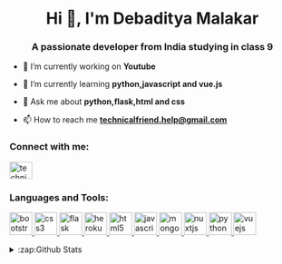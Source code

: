 <h1 align="center">Hi 👋, I'm Debaditya Malakar</h1>
<h3 align="center">A passionate developer from India studying in class 9</h3>

- 🔭 I’m currently working on **Youtube**

- 🌱 I’m currently learning **python,javascript and vue.js**

- 💬 Ask me about **python,flask,html and css**

- 📫 How to reach me **technicalfriend.help@gmail.com**

<h3 align="left">Connect with me:</h3>
<p align="left">
<a href="https://www.youtube.com/channel/UC-4ARHLauiuXKWnWPjWZHuQ" target="blank"><img align="center" src="https://cdn.jsdelivr.net/npm/simple-icons@3.0.1/icons/youtube.svg" alt="technical friend" height="30" width="40" /></a>
</p>

<h3 align="left">Languages and Tools:</h3>
<p align="left"> <a href="https://getbootstrap.com" target="_blank"> <img src="https://devicons.github.io/devicon/devicon.git/icons/bootstrap/bootstrap-plain.svg" alt="bootstrap" width="40" height="40"/> </a> <a href="https://www.w3schools.com/css/" target="_blank"> <img src="https://devicons.github.io/devicon/devicon.git/icons/css3/css3-original-wordmark.svg" alt="css3" width="40" height="40"/> </a> <a href="https://flask.palletsprojects.com/" target="_blank"> <img src="https://www.vectorlogo.zone/logos/pocoo_flask/pocoo_flask-icon.svg" alt="flask" width="40" height="40"/> </a> <a href="https://heroku.com" target="_blank"> <img src="https://www.vectorlogo.zone/logos/heroku/heroku-icon.svg" alt="heroku" width="40" height="40"/> </a> <a href="https://www.w3.org/html/" target="_blank"> <img src="https://devicons.github.io/devicon/devicon.git/icons/html5/html5-original-wordmark.svg" alt="html5" width="40" height="40"/> </a> <a href="https://developer.mozilla.org/en-US/docs/Web/JavaScript" target="_blank"> <img src="https://devicons.github.io/devicon/devicon.git/icons/javascript/javascript-original.svg" alt="javascript" width="40" height="40"/> </a> <a href="https://www.mongodb.com/" target="_blank"> <img src="https://devicons.github.io/devicon/devicon.git/icons/mongodb/mongodb-original-wordmark.svg" alt="mongodb" width="40" height="40"/> </a> <a href="https://nuxtjs.org/" target="_blank"> <img src="https://www.vectorlogo.zone/logos/nuxtjs/nuxtjs-icon.svg" alt="nuxtjs" width="40" height="40"/> </a> <a href="https://www.python.org" target="_blank"> <img src="https://devicons.github.io/devicon/devicon.git/icons/python/python-original.svg" alt="python" width="40" height="40"/> </a> <a href="https://vuejs.org/" target="_blank"> <img src="https://devicons.github.io/devicon/devicon.git/icons/vuejs/vuejs-original-wordmark.svg" alt="vuejs" width="40" height="40"/> </a> </p>

<details>
  <summary> :zap:Github Stats </summary>
  <img align="left" src="https://github-readme-stats.ironmancool001.vercel.app/api?8username=Debaditya%20Malakar&show_icons=true&hide_border=true"/>
 </details
